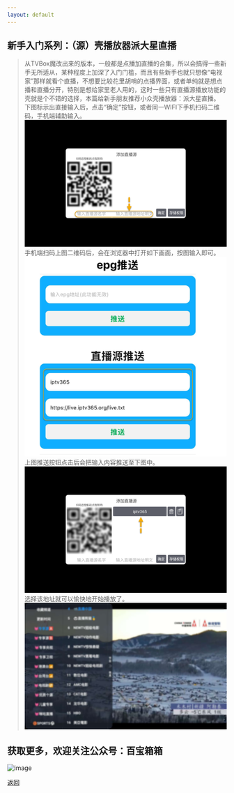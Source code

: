 ```yaml
---
layout: default
---
```


## 新手入门系列：（源）壳播放器派大星直播

> 从TVBox魔改出来的版本，一般都是点播加直播的合集，所以会搞得一些新手无所适从，某种程度上加深了入门门槛，而且有些新手也就只想像“电视家”那样就看个直播，不想要比较花里胡哨的点播界面，或者单纯就是想点播和直播分开，特别是想给家里老人用的，这时一些只有直播源播放功能的壳就是个不错的选择，本篇给新手朋友推荐小众壳播放器：派大星直播。
下图标示出直接输入后，点击“确定”按钮，或者同一WIFI下手机扫码二维码，手机端辅助输入。
![image](../assets/img/paidaxing1.png)
手机端扫码上图二维码后，会在浏览器中打开如下画面，按图输入即可。
![image](../assets/img/paidaxing2.png)
上图推送按钮点击后会把输入内容推送至下图中。
![image](../assets/img/paidaxing3.png)
选择该地址就可以愉快地开始播放了。
![image](../assets/img/paidaxing4.png)

## 获取更多，欢迎关注公众号：百宝箱箱
![image](../assets/GongZhongHao.png)

[返回](..)
